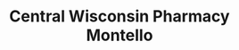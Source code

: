 ---
title: "Central Wisconsin Pharmacy Montello"
url: /montello/central-wisconsin-pharmacy-montello/
shop: chemist
---